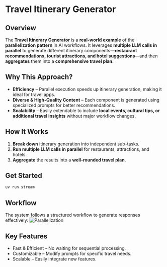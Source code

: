 # Travel Itinerary Generator  

## Overview  
The **Travel Itinerary Generator** is a **real-world example** of the **parallelization pattern** in AI workflows. It leverages **multiple LLM calls in parallel** to generate different itinerary components—**restaurant recommendations, tourist attractions, and hotel suggestions**—and then **aggregates** them into a **comprehensive travel plan**.  

## Why This Approach?  

- **Efficiency** – Parallel execution speeds up itinerary generation, making it ideal for travel apps.  
- **Diverse & High-Quality Content** – Each component is generated using specialized prompts for better recommendations.  
- **Scalability** – Easily extendable to include **local events, cultural tips, or additional travel insights** without major workflow changes.  

## How It Works  
1. **Break down** itinerary generation into independent sub-tasks.  
2. **Run multiple LLM calls in parallel** for restaurants, attractions, and hotels.  
3. **Aggregate** the results into a **well-rounded travel plan**.  

## Get Started  
```bash
uv run stream
```

## Workflow 
The system follows a structured workflow to generate responses effectively:
![Parallelization](https://langchain-ai.github.io/langgraph/tutorials/workflows/img/parallelization.png)

## Key Features
- Fast & Efficient – No waiting for sequential processing.
- Customizable – Modify prompts for specific travel needs.
- Scalable – Easily integrate new features.